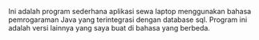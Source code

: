 Ini adalah program sederhana aplikasi sewa laptop menggunakan bahasa pemrogaraman Java yang terintegrasi dengan database sql. 
Program ini adalah versi lainnya yang saya buat di bahasa yang berbeda.
